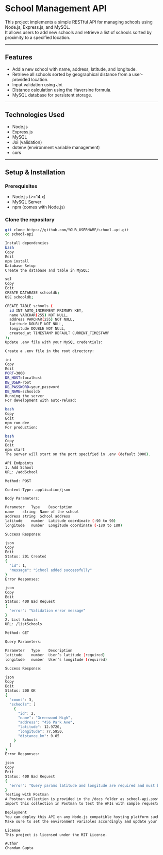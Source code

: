 # School Management API

This project implements a simple RESTful API for managing schools using Node.js, Express.js, and MySQL.  
It allows users to add new schools and retrieve a list of schools sorted by proximity to a specified location.

---

## Features

- Add a new school with name, address, latitude, and longitude.  
- Retrieve all schools sorted by geographical distance from a user-provided location.  
- Input validation using Joi.  
- Distance calculation using the Haversine formula.  
- MySQL database for persistent storage.

---

## Technologies Used

- Node.js  
- Express.js  
- MySQL  
- Joi (validation)  
- dotenv (environment variable management)  
- cors  

---

## Setup & Installation

### Prerequisites

- Node.js (>=14.x)  
- MySQL Server  
- npm (comes with Node.js)

### Clone the repository

```bash
git clone https://github.com/YOUR_USERNAME/school-api.git
cd school-api

Install dependencies
bash
Copy
Edit
npm install
Database Setup
Create the database and table in MySQL:

sql
Copy
Edit
CREATE DATABASE schooldb;
USE schooldb;

CREATE TABLE schools (
  id INT AUTO_INCREMENT PRIMARY KEY,
  name VARCHAR(255) NOT NULL,
  address VARCHAR(255) NOT NULL,
  latitude DOUBLE NOT NULL,
  longitude DOUBLE NOT NULL,
  created_at TIMESTAMP DEFAULT CURRENT_TIMESTAMP
);
Update .env file with your MySQL credentials:

Create a .env file in the root directory:

ini
Copy
Edit
PORT=3000
DB_HOST=localhost
DB_USER=root
DB_PASSWORD=your_password
DB_NAME=schooldb
Running the server
For development with auto-reload:

bash
Copy
Edit
npm run dev
For production:

bash
Copy
Edit
npm start
The server will start on the port specified in .env (default 3000).

API Endpoints
1. Add School
URL: /addSchool

Method: POST

Content-Type: application/json

Body Parameters:

Parameter	Type	Description
name	string	Name of the school
address	string	School address
latitude	number	Latitude coordinate (-90 to 90)
longitude	number	Longitude coordinate (-180 to 180)

Success Response:

json
Copy
Edit
Status: 201 Created
{
  "id": 1,
  "message": "School added successfully"
}
Error Responses:

json
Copy
Edit
Status: 400 Bad Request
{
  "error": "Validation error message"
}
2. List Schools
URL: /listSchools

Method: GET

Query Parameters:

Parameter	Type	Description
latitude	number	User’s latitude (required)
longitude	number	User’s longitude (required)

Success Response:

json
Copy
Edit
Status: 200 OK
{
  "count": 3,
  "schools": [
    {
      "id": 2,
      "name": "Greenwood High",
      "address": "456 Park Ave",
      "latitude": 12.9720,
      "longitude": 77.5950,
      "distance_km": 0.05
    }
  ]
}
Error Responses:

json
Copy
Edit
Status: 400 Bad Request
{
  "error": "Query params latitude and longitude are required and must be numbers."
}
Testing with Postman
A Postman collection is provided in the /docs folder as school-api.postman_collection.json.
Import this collection in Postman to test the APIs with sample requests.

Deployment
You can deploy this API on any Node.js compatible hosting platform such as Render, Railway, Heroku, etc.
Make sure to set the environment variables accordingly and update your database connection settings.

License
This project is licensed under the MIT License.

Author
Chandan Gupta

